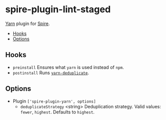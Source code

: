 # spire-plugin-lint-staged

[Yarn](https://github.com/yarnpkg/yarn) plugin for
[Spire](https://github.com/researchgate/spire).

<!-- START doctoc generated TOC please keep comment here to allow auto update -->
<!-- DON'T EDIT THIS SECTION, INSTEAD RE-RUN doctoc TO UPDATE -->

- [Hooks](#hooks)
- [Options](#options)

<!-- END doctoc generated TOC please keep comment here to allow auto update -->

## Hooks

- `preinstall` Ensures what `yarn` is used instead of `npm`.
- `postinstall` Runs
  [`yarn-deduplicate`](https://github.com/atlassian/yarn-deduplicate).

## Options

- Plugin `['spire-plugin-yarn', options]`
  - `deduplicateStrategy` \<string\> Deduplication strategy. Valid values:
    `fewer`, `highest`. Defaults to `highest`.
